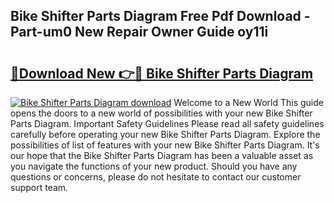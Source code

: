 ## Bike Shifter Parts Diagram Free Pdf Download - Part-um0 New Repair Owner Guide oy11i

# <h2><a href="http://dfo6d9k.blite.top/?on=Bike+Shifter+Parts+Diagram">🔗Download New 👉🔴 Bike Shifter Parts Diagram</a></h2>

[![Bike Shifter Parts Diagram download](https://i.imgur.com/lujVjoI.png)](http://dfo6d9k.blite.top/?on=Bike+Shifter+Parts+Diagram)
Welcome to a New World This guide opens the doors to a new world of possibilities with your new Bike Shifter Parts Diagram. Important Safety Guidelines Please read all safety guidelines carefully before operating your new Bike Shifter Parts Diagram. Explore the possibilities of list of features with your new Bike Shifter Parts Diagram. It's our hope that the Bike Shifter Parts Diagram has been a valuable asset as you navigate the functions of your new product. Should you have any questions or concerns, please do not hesitate to contact our customer support team.
